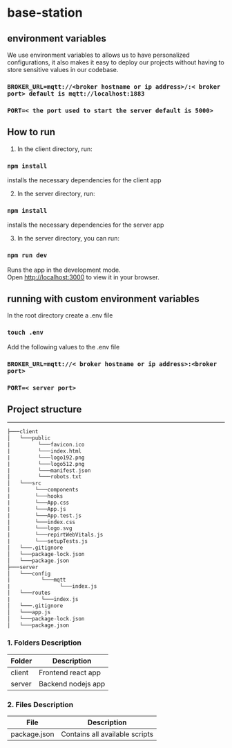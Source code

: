 # base-station

## environment variables

We use environment variables to allows us to have personalized configurations, it also makes it easy to deploy our projects without having to store sensitive values in our codebase.

### `BROKER_URL=mqtt://<broker hostname or ip address>/:< broker port> default is mqtt://localhost:1883 `

### `PORT=< the port used to start the server default is 5000>`

## How to run

1. In the client directory, run:

### `npm install`

installs the necessary dependencies for the client app

2. In the server directory, run:

### `npm install`

installs the necessary dependencies for the server app

3. In the server directory, you can run:

### `npm run dev`

Runs the app in the development mode.\
Open [http://localhost:3000](http://localhost:3000) to view it in your browser.

## running with custom environment variables

In the root directory create a .env file

### `touch .env`

Add the following values to the .env file

### `BROKER_URL=mqtt://< broker hostname or ip address>:<broker port>`

### `PORT=< server port>`

## Project structure

---

```asm
├───client
│   └───public
|         └───favicon.ico
|         └───index.html
|         └───logo192.png
|         └───logo512.png
|         └───manifest.json
|         └───robots.txt
│   └───src
|        └───components
|        └───hooks
|        └───App.css
|        └───App.js
|        └───App.test.js
|        └───index.css
|        └───logo.svg
|        └───repirtWebVitals.js
|        └───setupTests.js
│   └───.gitignore
│   └───package-lock.json
│   └───package.json
├───server
│   └───config
|          └───mqtt
|                └───index.js
│   └───routes
|          └───index.js
│   └───.gitignore
│   └───app.js
│   └───package-lock.json
│   └───package.json

```

### 1. Folders Description

| Folder | Description        |
| ------ | ------------------ |
| client | Frontend react app |
| server | Backend nodejs app |

### 2. Files Description

| File         | Description                    |
| ------------ | ------------------------------ |
| package.json | Contains all available scripts |
